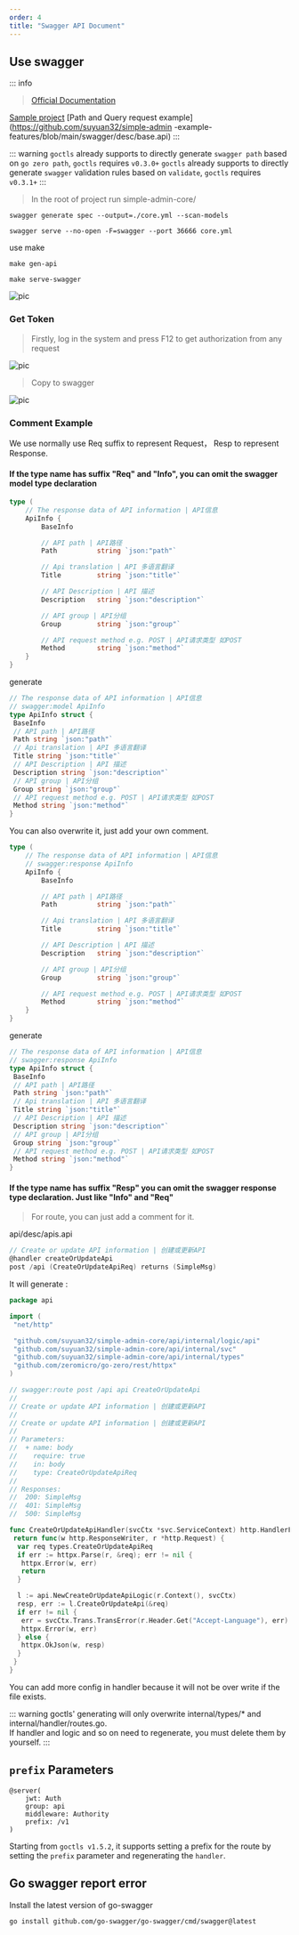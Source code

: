```yaml
---
order: 4
title: "Swagger API Document"
---
```


## Use swagger

::: info

> [Official Documentation](https://goswagger.io/use/spec/meta.html)

[Sample project](https://github.com/suyuan32/simple-admin-example-features/tree/main/swagger) [Path and Query request example](https://github.com/suyuan32/simple-admin -example-features/blob/main/swagger/desc/base.api)
:::

::: warning
`goctls` already supports to directly generate `swagger path` based on `go zero path`, `goctls` requires `v0.3.0+`
`goctls` already supports to directly generate `swagger` validation rules based on `validate`, `goctls` requires `v0.3.1+`
:::

> In the root of project run simple-admin-core/

```shell
swagger generate spec --output=./core.yml --scan-models

swagger serve --no-open -F=swagger --port 36666 core.yml
```

use make

```shell
make gen-api

make serve-swagger
```

![pic](/assets/swagger.png)

### Get Token

> Firstly, log in the system and press F12 to get authorization from any request

![pic](/assets/get_token.png)

> Copy to swagger

![pic](/assets/swagger_authority.png)

### Comment Example

We use normally use Req suffix to represent Request， Resp to represent Response.

#### If the type name has suffix "Req" and "Info", you can omit the swagger model type declaration

```go
type (
    // The response data of API information | API信息
    ApiInfo {
        BaseInfo

        // API path | API路径
        Path          string `json:"path"`

        // Api translation | API 多语言翻译
        Title         string `json:"title"`

        // API Description | API 描述
        Description   string `json:"description"`

        // API group | API分组
        Group         string `json:"group"`

        // API request method e.g. POST | API请求类型 如POST
        Method        string `json:"method"`
    }
}
```

generate

```go
// The response data of API information | API信息
// swagger:model ApiInfo
type ApiInfo struct {
 BaseInfo
 // API path | API路径
 Path string `json:"path"`
 // Api translation | API 多语言翻译
 Title string `json:"title"`
 // API Description | API 描述
 Description string `json:"description"`
 // API group | API分组
 Group string `json:"group"`
 // API request method e.g. POST | API请求类型 如POST
 Method string `json:"method"`
}

```

You can also overwrite it, just add your own comment.

```go
type (
    // The response data of API information | API信息
    // swagger:response ApiInfo
    ApiInfo {
        BaseInfo

        // API path | API路径
        Path          string `json:"path"`

        // Api translation | API 多语言翻译
        Title         string `json:"title"`

        // API Description | API 描述
        Description   string `json:"description"`

        // API group | API分组
        Group         string `json:"group"`

        // API request method e.g. POST | API请求类型 如POST
        Method        string `json:"method"`
    }
}

```

generate

```go
// The response data of API information | API信息
// swagger:response ApiInfo
type ApiInfo struct {
 BaseInfo
 // API path | API路径
 Path string `json:"path"`
 // Api translation | API 多语言翻译
 Title string `json:"title"`
 // API Description | API 描述
 Description string `json:"description"`
 // API group | API分组
 Group string `json:"group"`
 // API request method e.g. POST | API请求类型 如POST
 Method string `json:"method"`
}
```

#### If the type name has suffix "Resp" you can omit the swagger response type declaration. Just like "Info" and "Req"

> For route, you can just add a comment for it.

api/desc/apis.api

```go
// Create or update API information | 创建或更新API
@handler createOrUpdateApi
post /api (CreateOrUpdateApiReq) returns (SimpleMsg)
```

It will generate :

```go
package api

import (
 "net/http"

 "github.com/suyuan32/simple-admin-core/api/internal/logic/api"
 "github.com/suyuan32/simple-admin-core/api/internal/svc"
 "github.com/suyuan32/simple-admin-core/api/internal/types"
 "github.com/zeromicro/go-zero/rest/httpx"
)

// swagger:route post /api api CreateOrUpdateApi
//
// Create or update API information | 创建或更新API
//
// Create or update API information | 创建或更新API
//
// Parameters:
//  + name: body
//    require: true
//    in: body
//    type: CreateOrUpdateApiReq
//
// Responses:
//  200: SimpleMsg
//  401: SimpleMsg
//  500: SimpleMsg

func CreateOrUpdateApiHandler(svcCtx *svc.ServiceContext) http.HandlerFunc {
 return func(w http.ResponseWriter, r *http.Request) {
  var req types.CreateOrUpdateApiReq
  if err := httpx.Parse(r, &req); err != nil {
   httpx.Error(w, err)
   return
  }

  l := api.NewCreateOrUpdateApiLogic(r.Context(), svcCtx)
  resp, err := l.CreateOrUpdateApi(&req)
  if err != nil {
   err = svcCtx.Trans.TransError(r.Header.Get("Accept-Language"), err)
   httpx.Error(w, err)
  } else {
   httpx.OkJson(w, resp)
  }
 }
}

```

You can add more config in handler because it will not be over write if the file exists.

::: warning
goctls' generating will only overwrite internal/types/\* and internal/handler/routes.go. \
If handler and logic and so on need to regenerate, you must delete them by yourself.
:::

## `prefix` Parameters

```text
@server(
    jwt: Auth
    group: api
    middleware: Authority
    prefix: /v1
)
```

Starting from `goctls v1.5.2`, it supports setting a prefix for the route by setting the `prefix` parameter and regenerating the `handler`.

## Go swagger report error

Install the latest version of go-swagger

```shell
go install github.com/go-swagger/go-swagger/cmd/swagger@latest
```
